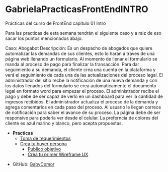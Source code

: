 # GabrielaPracticasFrontEndINTRO
Prácticas del curso de FrontEnd capitulo 01 Intro

Para las practicas de esta semana tendrán el siguiente caso y a raiz de eso sacar los puntos mencionados abajo.

Caso: Abogabot
Descripción: Es un despacho de abogados que quiere automatizar las demandas de sus clientes, esto lo harán a traves de una página web llenando un formulario.
Al momento de llenar el formulario se manda al proceso de pago para finalizar la transacción.
Para dar seguimiento a su demanda, el cliente crea una cuenta en la plataforma y verá el seguimiento de cada una de las actualizaciones del proceso legal.
El administrador del sitio recbe la notificación de una nueva demanda y con los datos llenados del formulario se crea automaticamente el documento legal en formato word para empezar el proceso.
El administrador recibe el pago y debe de ser capaz de verlo en un dashboard para ver la cantidad de ingresos recibidos.
El administrador actualiza el proceso de la demanda y agrega comentarios en cada paso del proceso.
Al usuario le llegan correos de notificación para saber el avance de su proceso.
La página debe de ser responsive para poderla ver desde el celular.
La preferncia de colores del cliente es azul marino y blanco, pero acepta propuestas.

- **Practicas**
	- [Toma de requerimientos](./1.-requerimientos.doc)
  - [Crea tu buyer persona](./2.-Persona.jpg)
	- [Publico objetivo](./3.-publicoObjetivo.png)
	- [Crea tu primer Wireframe UX](./wireframe.pdf)

* GitHub: [GabyComor](https://https://github.com/GabyComor)
